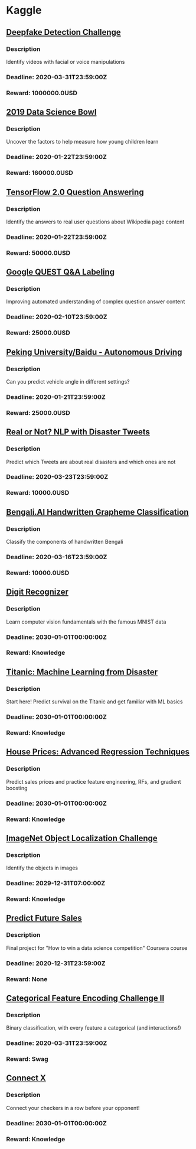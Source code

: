 # Kaggle  
## [Deepfake Detection Challenge](https://www.kaggle.com/c/deepfake-detection-challenge)  
### Description  
Identify videos with facial or voice manipulations  
### Deadline: 2020-03-31T23:59:00Z  
### Reward: 1000000.0USD  
  
## [2019 Data Science Bowl](https://www.kaggle.com/c/data-science-bowl-2019)  
### Description  
Uncover the factors to help measure how young children learn  
### Deadline: 2020-01-22T23:59:00Z  
### Reward: 160000.0USD  
  
## [TensorFlow 2.0 Question Answering](https://www.kaggle.com/c/tensorflow2-question-answering)  
### Description  
Identify the answers to real user questions about Wikipedia page content  
### Deadline: 2020-01-22T23:59:00Z  
### Reward: 50000.0USD  
  
## [Google QUEST Q&A Labeling](https://www.kaggle.com/c/google-quest-challenge)  
### Description  
Improving automated understanding of complex question answer content  
### Deadline: 2020-02-10T23:59:00Z  
### Reward: 25000.0USD  
  
## [Peking University/Baidu - Autonomous Driving](https://www.kaggle.com/c/pku-autonomous-driving)  
### Description  
Can you predict vehicle angle in different settings?  
### Deadline: 2020-01-21T23:59:00Z  
### Reward: 25000.0USD  
  
## [Real or Not? NLP with Disaster Tweets](https://www.kaggle.com/c/nlp-getting-started)  
### Description  
Predict which Tweets are about real disasters and which ones are not  
### Deadline: 2020-03-23T23:59:00Z  
### Reward: 10000.0USD  
  
## [Bengali.AI Handwritten Grapheme Classification](https://www.kaggle.com/c/bengaliai-cv19)  
### Description  
Classify the components of handwritten Bengali  
### Deadline: 2020-03-16T23:59:00Z  
### Reward: 10000.0USD  
  
## [Digit Recognizer](https://www.kaggle.com/c/digit-recognizer)  
### Description  
Learn computer vision fundamentals with the famous MNIST data  
### Deadline: 2030-01-01T00:00:00Z  
### Reward: Knowledge  
  
## [Titanic: Machine Learning from Disaster](https://www.kaggle.com/c/titanic)  
### Description  
Start here! Predict survival on the Titanic and get familiar with ML basics  
### Deadline: 2030-01-01T00:00:00Z  
### Reward: Knowledge  
  
## [House Prices: Advanced Regression Techniques](https://www.kaggle.com/c/house-prices-advanced-regression-techniques)  
### Description  
Predict sales prices and practice feature engineering, RFs, and gradient boosting  
### Deadline: 2030-01-01T00:00:00Z  
### Reward: Knowledge  
  
## [ImageNet Object Localization Challenge](https://www.kaggle.com/c/imagenet-object-localization-challenge)  
### Description  
Identify the objects in images  
### Deadline: 2029-12-31T07:00:00Z  
### Reward: Knowledge  
  
## [Predict Future Sales](https://www.kaggle.com/c/competitive-data-science-predict-future-sales)  
### Description  
Final project for "How to win a data science competition" Coursera course  
### Deadline: 2020-12-31T23:59:00Z  
### Reward: None  
  
## [Categorical Feature Encoding Challenge II](https://www.kaggle.com/c/cat-in-the-dat-ii)  
### Description  
Binary classification, with every feature a categorical (and interactions!)  
### Deadline: 2020-03-31T23:59:00Z  
### Reward: Swag  
  
## [Connect X](https://www.kaggle.com/c/connectx)  
### Description  
Connect your checkers in a row before your opponent!  
### Deadline: 2030-01-01T00:00:00Z  
### Reward: Knowledge  
  
